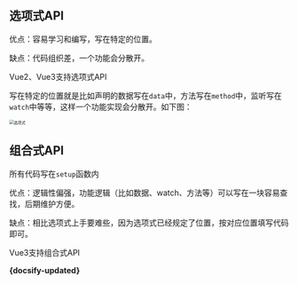 
## 选项式API

优点：容易学习和编写，写在特定的位置。

缺点：代码组织差，一个功能会分散开。

Vue2、Vue3支持选项式API

写在特定的位置就是比如声明的数据写在`data`中，方法写在`method`中，监听写在`watch`中等等，这样一个功能实现会分散开。如下图：

<img src="https://static-4d30057b-f677-41d0-ae58-b333da00d9aa.bspapp.com/images/Vue3/%E9%80%89%E9%A1%B9%E5%BC%8FAPI.png" alt="选项式" style="zoom: 50%;" />

## 组合式API

所有代码写在`setup`函数内

优点：逻辑性偏强，功能逻辑（比如数据、watch、方法等）可以写在一块容易查找，后期维护方便。

缺点：相比选项式上手要难些，因为选项式已经规定了位置，按对应位置填写代码即可。

Vue3支持组合式API









**{docsify-updated}**